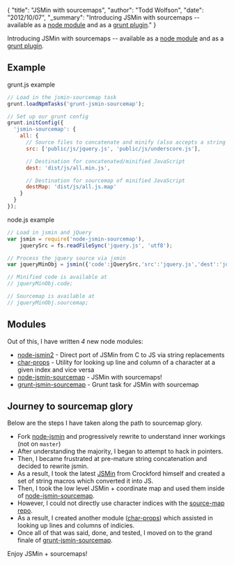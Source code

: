{
  "title": "JSMin with sourcemaps",
  "author": "Todd Wolfson",
  "date": "2012/10/07",
  "_summary": "Introducing JSMin with sourcemaps -- available as a [node module](https://github.com/twolfson/node-jsmin-sourcemap) and as a [grunt plugin](https://github.com/twolfson/grunt-jsmin-sourcemap)."
}

Introducing JSMin with sourcemaps -- available as a [node module](https://github.com/twolfson/node-jsmin-sourcemap) and as a [grunt plugin](https://github.com/twolfson/grunt-jsmin-sourcemap).

Example
-------
grunt.js example
```js
// Load in the jsmin-sourcemap task
grunt.loadNpmTasks('grunt-jsmin-sourcemap');

// Set up our grunt config
grunt.initConfig({
  'jsmin-sourcemap': {
    all: {
      // Source files to concatenate and minify (also accepts a string and minimatch items)
      src: ['public/js/jquery.js', 'public/js/underscore.js'],

      // Destination for concatenated/minified JavaScript
      dest: 'dist/js/all.min.js',

      // Destination for sourcemap of minified JavaScript
      destMap: 'dist/js/all.js.map'
    }
  }
});
```

node.js example
```js
// Load in jsmin and jQuery
var jsmin = require('node-jsmin-sourcemap'),
    jquerySrc = fs.readFileSync('jquery.js', 'utf8');

// Process the jquery source via jsmin
var jqueryMinObj = jsmin({'code':jQuerySrc,'src':'jquery.js','dest':'jquery.min.js'});

// Minified code is available at
// jqueryMinObj.code;

// Sourcemap is available at
// jqueryMinObj.sourcemap;
```

Modules
-------
Out of this, I have written *4* new node modules:

- [node-jsmin2](https://github.com/twolfson/node-jsmin2/) - Direct port of JSMin from C to JS via string replacements
- [char-props](https://github.com/twolfson/char-props) - Utility for looking up line and column of a character at a given index and vice versa
- [node-jsmin-sourcemap](https://github.com/twolfson/node-jsmin-sourcemap) - JSMin with sourcemaps!
- [grunt-jsmin-sourcemap](https://github.com/twolfson/grunt-jsmin-sourcemap) - Grunt task for JSMin with sourcemap

Journey to sourcemap glory
--------------------------
Below are the steps I have taken along the path to sourcemap glory.

- Fork [node-jsmin](https://github.com/twolfson/node-jsmin/tree/dev/ignore.important.comments.for.now) and progressively rewrite to understand inner workings (not on `master`)
- After understanding the majority, I began to attempt to hack in pointers.
- Then, I became frustrated at pre-mature string concatenation and decided to rewrite jsmin.
- As a result, I took the latest [JSMin](https://github.com/douglascrockford/JSMin) from Crockford himself and created a set of string macros which converted it into JS.
- Then, I took the low level JSMin + coordinate map and used them inside of [node-jsmin-sourcemap](https://github.com/twolfson/node-jsmin-sourcemap).
- However, I could not directly use character indices with the [source-map repo](https://github.com/mozilla/source-map).
- As a result, I created another module ([char-props](https://github.com/twolfson/char-props)) which assisted in looking up lines and columns of indicies.
- Once all of that was said, done, and tested, I moved on to the grand finale of [grunt-jsmin-sourcemap](https://github.com/twolfson/grunt-jsmin-sourcemap).


Enjoy JSMin + sourcemaps!